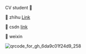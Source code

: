 CV student 👀

📗 zhihu [Link](https://www.zhihu.com/people/han-yu-shan-72-62) 

📕 csdn [link](https://blog.csdn.net/weixin_38673554?spm=1000.2115.3001.5343)

📘 weixin 

![qrcode_for_gh_6da9c01f24d9_258](https://user-images.githubusercontent.com/37036415/115333404-2de03200-a1cc-11eb-9171-298079b0afd4.jpg)

<!--
**CatOneTwo/CatOneTWO** is a ✨ _special_ ✨ repository because its `README.md` (this file) appears on your GitHub profile.

Here are some ideas to get you started:

- 🔭 I’m currently working on ...
- 🌱 I’m currently learning ...
- 👯 I’m looking to collaborate on ...
- 🤔 I’m looking for help with ...
- 💬 Ask me about ...
- 📫 How to reach me: ...
- 😄 Pronouns: ...
- ⚡ Fun fact: ...
-->
